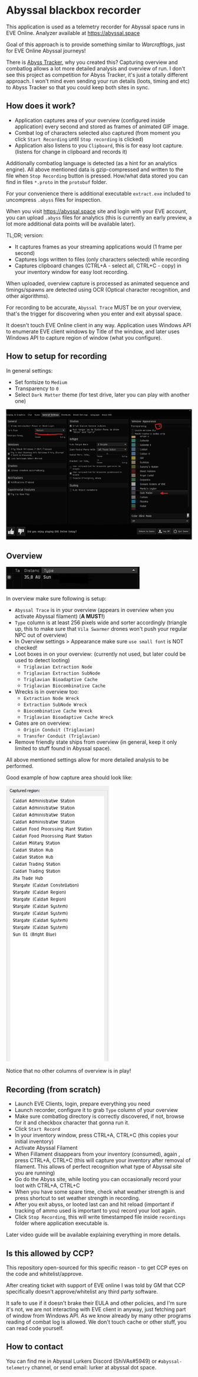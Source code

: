 Abyssal blackbox recorder
==
 
This application is used as a telemetry recorder for Abyssal space runs in EVE Online. Analyzer available at https://abyssal.space
 
Goal of this approach is to provide something similar to _Warcraftlogs_, just for EVE Online Abyssal journeys!
 
There is [Abyss Tracker](https://abyss.eve-nt.uk/), why you created this? Capturing overview and combatlog allows a lot more detailed analysis and overview of run. I don't see this project as competition for Abyss Tracker, it's just a totally different approach. I won't mind even sending your run details (loots, timing and etc) to Abyss Tracker so that you could keep both sites in sync.
 
How does it work?
--
 
* Application captures area of your overview (configured inside application) every second and stored as frames of animated GIF image.
* Combat log of characters selected also captured (from moment you click `Start Recording` until `Stop recording` is clicked)
* Application also listens to you `Clipboard`, this is for easy loot capture. (listens for change in clipboard and records it)
 
Additionally combatlog language is detected (as a hint for an analytics engine).
All above mentioned data is gzip-compressed and written to the file when `Stop Recording` button is pressed.
How/what data stored you can find in files `*.proto` in the `protobuf` folder.
 
For your convenience there is additional executable `extract.exe` included to uncompress `.abyss` files for inspection.
 
When you visit https://abyssal.space site and login with your EVE account, you can upload `.abyss` files for analytics (this is currently an early preview, a lot more additional data points will be available later).
 
TL;DR; version:
* It captures frames as your streaming applications would (1 frame per second)
* Captures logs written to files (only characters selected) while recording
* Captures clipboard changes (CTRL+A - select all, CTRL+C - copy) in your inventory window for easy loot recording.
 
When uploaded, overview capture is processed as animated sequence and timings/spawns are detected using OCR (Optical character recognition, and other algorithms).
 
For recording to be accurate, `Abyssal Trace` MUST be on your overview, that's the trigger for discovering when you enter and exit abyssal space.
 
It doesn't touch EVE Online client in any way. Application uses Windows API to enumerate EVE client windows by Title of the window, and later uses Windows API to capture region of window (what you configure).
 
How to setup for recording
--
 
In general settings:
* Set fontsize to `Medium`
* Transparency to `0`
* Select `Dark Matter` theme (for test drive, later you can play with another one)
 
![General Settings](/screenshots/general.png)
 
Overview
--
 
![Overview](/screenshots/overview.png)
 
In overview make sure following is setup:
* `Abyssal Trace` is in your overview (appears in overview when you activate Abyssal filament) (**A MUST!**)
* `Type` column is at least 256 pixels wide and sorter accordingly (triangle up, this to make sure that `Vila Swarmer` drones won't push your regular NPC out of overview)
* In Overview settings > Appearance make sure `use small font` is NOT checked!
* Loot boxes in on your overview: (currently not used, but later could be used to detect looting)
    * `Triglavian Extraction Node`
    * `Triglavian Extraction SubNode`
    * `Triglavian Bioadaptive Cache`
    * `Triglavian Biocombinative Cache`
* Wrecks is in overview too:
    * `Extraction Node Wreck`
    * `Extraction SubNode Wreck`
    * `Biocombinative Cache Wreck`
    * `Triglavian Bioadaptive Cache Wreck`
* Gates are on overview:
    * `Origin Conduit (Triglavian)`
    * `Transfer Conduit (Triglavian)`
* Remove friendly state ships from overview (in general, keep it only limited to stuff found in Abyssal space).
 
All above mentioned settings allow for more detailed analysis to be performed.
 
Good example of how capture area should look like:

![Captured region example](/screenshots/capture.png)

Notice that no other columns of overview is in play!

Recording (from scratch)
--
* Launch EVE Clients, login, prepare everything you need
* Launch recorder, configure it to grab `Type` column of your overview
* Make sure combatlog directory is correctly discovered, if not, browse for it and checkbox character that gonna run it.
* Click `Start Record`
* In your inventory window, press CTRL+A, CTRL+C (this copies your initial inventory)
* Activate Abyssal Filament
* When Fillament disappears from your inventory (consumed), again , press CTRL+A, CTRL+C (this will capture your inventory after removal of filament. This allows of perfect recognition what type of Abyssal site you are running)
* Go do the Abyss site, while looting you can occasionally record your loot with CTRL+A, CTRL+C
* When you have some spare time, check what weather strength is and press shortcut to set weather strength in recording. 
* After you exit abyss, or looted last can and hit reload (important if tracking of ammo used is important to you) record your loot again.
* Click `Stop Recording`, this will write timestamped file inside `recordings` folder where application executable is.

Later video guide will be available explaining everything in more details.
 
Is this allowed by CCP?
--
 
This repository open-sourced for this specific reason - to get CCP eyes on the code and whitelist/approve.

After creating ticket with support of EVE online I was told by GM that CCP specifically doesn't approve/whitelist any third party software.

It safe to use if it doesn't brake their EULA and other policies, and I'm sure it's not, we are not interacting with EVE client in anyway, just fetching part of window from Windows API. As we know already by many other programs reading of combat log is allowed. We don't touch cache or other stuff, you can read code yourself.
  
How to contact
-
You can find me in Abyssal Lurkers Discord (ShiVAs#5949) or `#abyssal-telemetry` channel, or send email: lurker at abyssal dot space.
 

